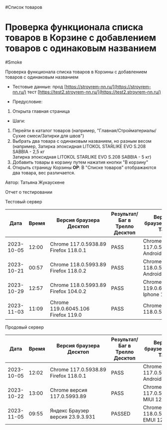 #Список товаров
# Проверка функционала списка товаров в Корзине с добавлением товаров с одинаковым названием
#Smoke

Проверка функционала списка товаров в Корзины с добавлением товаров с одинаковым названием

* Тестовые данные: прод [https://stroyrem-nn.ru/](https://stroyrem-nn.ru/) тест [https://test2.stroyrem-nn.ru/](https://test2.stroyrem-nn.ru/)
  
* Предусловие:
1. Открыта главная страница

* Шаги:
1. Перейти в каталог товаров  (например, "Главная/Стройматериалы/Сухие смеси/Затирки для швов")
2. Выбрать два товара с одинаковым названием, но разным весом (например, Затирка эпоксидная LITOKOL STARLIKE EVO S.208 SABBIA - 2,5 кг   
   Затирка эпоксидная LITOKOL STARLIKE EVO S.208 SABBIA - 5 кг)
3. Добавить товары в корзину путем нажатия кнопки "В корзину"
4. Открыть страницу Корзины 
**ОР**: В "Списке товаров" отображаются два товара, вес различается.

Автор: Татьяна Жукаускене

Отчет о тестировании

Тестовый сервер

| Дата       | Время | Версия браузера Десктоп              | Результат/Баг в Трелло Десктоп | Версия браузера и ОС Тач         | Результат/Баг в Трелло Тач | Дата релиза | QA      |
| ---------- | ----- | ------------------------------------ | ------------------------------ | -------------------------------- | -------------------------- | ----------- | ------- |
| 2023-10-05 | 12:00 | Chrome 117.0.5938.89 Firefox 118.0.1 | PASS                           | Chrome 117.0.5938.60, Android 10 | PASS                       | 01.10.2023  | Татьяна |
| 2023-10-21 |00:57|Chrome 118.0.5993.89 Firefox 118.0.2|PASS|Chrome 118.0.5993.80, Android 13|PASS |19.10.2023 | Юлия |
| 2023-10-29 | 12:57      |  Chrome 118.0.5993.89              Firefox 104.0.2                      |PASS                            |     Chrome 119.0.6045.41, Iphone 11                             |        PASS                    |     29.10.2023        |  Тимофей   |
| 2023-11-03 | 11:09 | Chrome 119.0.6045.106  Firefox 119.0 | PASS | Chrome 118.0.5993.111 | PASS | 02.11.2023 | ЮлияМихайлова |

Продовый сервер

| Дата       | Время | Версия браузера Десктоп              | Результат/Баг в Трелло Десктоп | Версия браузера и ОС Тач         | Результат/Баг в Трелло Тач | Дата релиза | QA      |
| ---------- | ----- | ------------------------------------ | ------------------------------ | -------------------------------- | -------------------------- | ----------- | ------- |
| 2023-10-05 | 12:02 | Chrome 117.0.5938.89 Firefox 118.0.1 | PASS                           | Chrome 117.0.5938.60, Android 10 | PASS                       | 01.10.2023  | Татьяна |
| 2023-10-22 | 13:00 | Chrome версия 117.0.5993.89          | PASS                           | Chrome 117.0.5938.60 MIUI 12.5.13| PASS                       | 22.10.2023  | Надежда А. |
| 2023-11-05 | 09:55 | Яндекс Браузер версия 23.9.3.931     | PASSED                         | Chrome версия 118.0.5993.111 EMUI 12.0.0 | PASSED             | 2023-11-05  | Елена   |